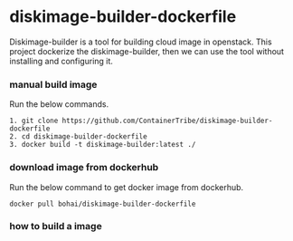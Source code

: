 # diskimage-builder-dockerfile
Diskimage-builder is a tool for building cloud image in openstack.
This project dockerize the diskimage-builder, then we can use the tool without installing and configuring it.

### manual build image  
Run the below commands.
<pre><code>1. git clone https://github.com/ContainerTribe/diskimage-builder-dockerfile
2. cd diskimage-builder-dockerfile
3. docker build -t diskimage-builder:latest ./</code></pre>

### download image from dockerhub
Run the below command to get docker image from dockerhub.
<pre><code>docker pull bohai/diskimage-builder-dockerfile</code></pre>

### how to build a image  

